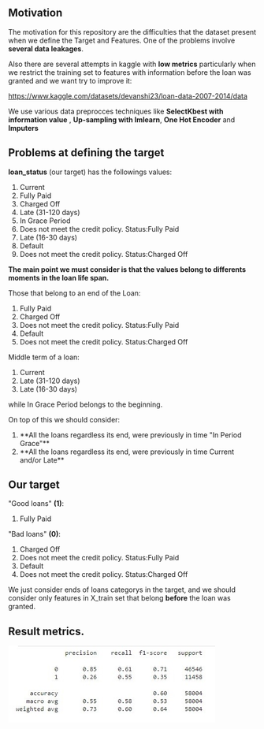 ## Motivation

The motivation for this repository are the difficulties that the dataset present when we define the Target and Features. One of the problems involve **several data leakages**. 


Also there are several attempts in kaggle with **low metrics** particularly when we restrict the training set to features with information before the loan was granted and we want try to improve it:



https://www.kaggle.com/datasets/devanshi23/loan-data-2007-2014/data 

We use various data preprocces techniques like **SelectKbest with information value** , **Up-sampling with Imlearn**, **One Hot Encoder** and **Imputers**

## Problems at defining the target

**loan_status** (our target) has the followings values: 
<ol>
<li>Current                                                </li>
<li>Fully Paid                                             </li>
<li>Charged Off                                             </li>
<li>Late (31-120 days)                                       </li>
<li>In Grace Period                                          </li>
<li>Does not meet the credit policy. Status:Fully Paid       </li>
<li>Late (16-30 days)                                        </li>
<li>Default                                                   </li>
<li>Does not meet the credit policy. Status:Charged Off       </li>
</ol>

**The main point we must consider is that the values belong to differents moments in the loan life span.** 

Those that belong to an end of the Loan:
<ol>
<li>Fully Paid                                             </li>
<li>Charged Off                                             </li>
<li>Does not meet the credit policy. Status:Fully Paid       </li>
<li>Default                                                   </li>
<li>Does not meet the credit policy. Status:Charged Off       </li>
</ol>

Middle term of a loan:

<ol>
<li>Current                                                </li>
<li>Late (31-120 days)                                       </li>
<li>Late (16-30 days)                                        </li>
</ol>


while In Grace Period belongs to the beginning. 

On top of this we should consider:

<ol>
<li>**All the loans regardless its end, were previously in time "In Period Grace"**</li>
<li>**All the loans regardless its end, were previously in time Current and/or Late**</li>
</ol>

## Our target 

"Good loans" **(1)**: 
<ol>
<li>Fully Paid                                             </li>
</ol>

"Bad loans" **(0)**: 

<ol>
<li>Charged Off                                             </li>
<li>Does not meet the credit policy. Status:Fully Paid       </li>
<li>Default                                                   </li>
<li>Does not meet the credit policy. Status:Charged Off       </li>
</ol>

We just consider ends of loans categorys in the target, and we should consider only features in X_train set that belong **before**
the loan was granted.

## Result metrics.


![result.jpg](result.jpg)


